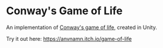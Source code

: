 # Conway's Game of Life

An implementation of [Conway's game of life](https://en.wikipedia.org/wiki/Conway%27s_Game_of_Life), created in Unity.

Try it out here: https://anvnamn.itch.io/game-of-life

